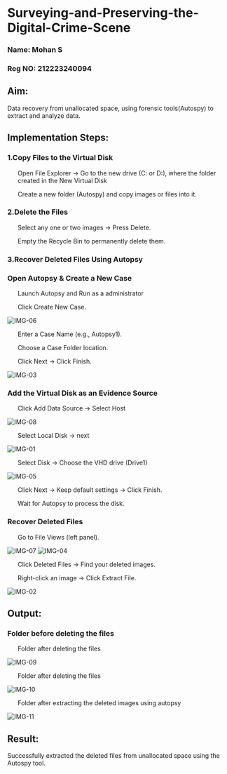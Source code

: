 # Surveying-and-Preserving-the-Digital-Crime-Scene
### Name: Mohan S
### Reg NO: 212223240094
## Aim:
<p>Data recovery from unallocated space, using forensic tools(Autospy) to extract and analyze data.</p>

## Implementation Steps:
### 1.Copy Files to the Virtual Disk
<ul>Open File Explorer → Go to the new drive (C: or D:), where the folder created in the New Virtual Disk</ul>
<ul>Create a new folder (Autospy) and copy images or files into it.</ul>

### 2.Delete the Files
<ul>Select any one or two images → Press Delete.</ul>
<ul>Empty the Recycle Bin to permanently delete them.</ul>

### 3.Recover Deleted Files Using Autopsy
### Open Autopsy & Create a New Case
<ul>Launch Autopsy and Run as a administrator</ul>
<ul>Click Create New Case.</ul>

![IMG-06](https://github.com/user-attachments/assets/d8006cf1-1e96-41ca-b6a2-2e8e9d2fa191)


<ul>Enter a Case Name (e.g., Autopsy1).</ul>
<ul>Choose a Case Folder location.</ul>
<ul>Click Next → Click Finish.</ul>

![IMG-03](https://github.com/user-attachments/assets/765ea471-fe38-4c02-9376-59b1c3ba260f)



### Add the Virtual Disk as an Evidence Source
<ul>Click Add Data Source → Select Host</ul>

![IMG-08](https://github.com/user-attachments/assets/f4e6e2b9-c854-4900-bc51-a200e4ca48e4)



<ul>Select Local Disk → next</ul>

![IMG-01](https://github.com/user-attachments/assets/77df1147-5147-40ab-b08b-c47e2cd49e9b)


<ul>Select Disk → Choose the VHD drive (Drive1)</ul>

![IMG-05](https://github.com/user-attachments/assets/3ca64daf-aa71-4fc3-bfc6-f5156dc6a318)



<ul>Click Next → Keep default settings → Click Finish.</ul>
<ul>Wait for Autopsy to process the disk.</ul>

### Recover Deleted Files
<ul>Go to File Views (left panel).</ul>

![IMG-07](https://github.com/user-attachments/assets/e7e92867-e880-4a44-be5f-48ad779e987e)
![IMG-04](https://github.com/user-attachments/assets/f0240b6a-4853-4b7f-969b-2d005d9d96d6)



<ul>Click Deleted Files → Find your deleted images.</ul>
<ul>Right-click an image → Click Extract File.</ul>

![IMG-02](https://github.com/user-attachments/assets/97a4b413-6f0c-474b-9629-c2d2fb0c1490)


## Output:
### Folder before deleting the files

<ul>Folder after deleting the files</ul>

![IMG-09](https://github.com/user-attachments/assets/d0379357-53b1-49bd-9da3-bff9c6ddac99)


<ul>Folder after deleting the files</ul>

![IMG-10](https://github.com/user-attachments/assets/d0970785-dab5-430b-9ea9-390c8d7d4365)



<ul>Folder after extracting the deleted images using autopsy</ul>

![IMG-11](https://github.com/user-attachments/assets/eadd9817-b6f9-4e45-bb61-18175fc9daba)



## Result:
<p>Successfully extracted the deleted files from unallocated space using the Autospy tool.</p>
